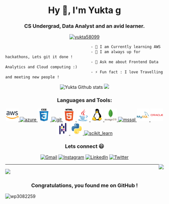 <h1 align="center">Hy  👋, I'm Yukta g  </h1>
<h3 align="center">CS Undergrad, Data Analyst and an avid learner.</h3>

<p align="center"> <a href="https://github.com/ryo-ma/github-profile-trophy"><img src="https://github-profile-trophy.vercel.app/?username=yukta58099" alt="yukta58099" /></a> </p>

                                          - 👋 I am Currently learning AWS 
                                          - 💭 I am always up for hackathons, Lets git it done !
                                          - 💬 Ask me about Frontend Data Analytics and Cloud computing :) 
                                          - ⚡ Fun fact : I love Travelling and meeting new people !

<p align="center">
</p>

<div>
<!-- <img src="https://github-readme-activity-graph-1.yukta3.repl.co/graph?username=yukta58099&theme=radical&bg_color=00000000&point=00000000&line=1a3289&hide_border=true&custom_title=Keep+Exploring,+Learning+and+Contributing+away...&color=969696&area=true&area_color=1a3289"> -->
</div>
<div align="center">
<img width="370px" src="https://github-readme-stats.vercel.app/api?username=yukta58099&show_icons=true&theme=radical&count_private=true&hide_border=true&title_color=1a3289&icon_color=1a3289&bg_color=0D111700&text_color=1a3289&custom_title=Yukta+Github+Stats" alt="Yukta  Github stats" />
<img width="370px" src="http://github-readme-streak-stats.herokuapp.com?user=yukta58099&hide_border=true&background=0D111700&border=943BDD00&fire=CB0044&sideNums=1a3289&currStreakLabel=1a3289&currStreakNum=1a3289&sideLabels=1a3289&dates=969696&stroke=1a3289" />
</div>
<!-- <span><img align="right" src="https://github-readme-stats.vercel.app/api/top-langs/?username=yukta58099&theme=radical&title_color=F16707&hide_border=true" width="290px" data-canonical-></span> -->

<h3 align="center">Languages and Tools:</h3>
<p align="center"> <a href="https://aws.amazon.com" target="_blank" rel="noreferrer"> <img src="https://raw.githubusercontent.com/devicons/devicon/master/icons/amazonwebservices/amazonwebservices-original-wordmark.svg" alt="aws" width="40" height="40"/> </a> <a href="https://azure.microsoft.com/en-in/" target="_blank" rel="noreferrer"> <img src="https://www.vectorlogo.zone/logos/microsoft_azure/microsoft_azure-icon.svg" alt="azure" width="40" height="40"/> </a> <a href="https://www.w3schools.com/css/" target="_blank" rel="noreferrer"> <img src="https://raw.githubusercontent.com/devicons/devicon/master/icons/css3/css3-original-wordmark.svg" alt="css3" width="40" height="40"/> </a> <a href="https://git-scm.com/" target="_blank" rel="noreferrer"> <img src="https://www.vectorlogo.zone/logos/git-scm/git-scm-icon.svg" alt="git" width="40" height="40"/> </a> <a href="https://www.w3.org/html/" target="_blank" rel="noreferrer"> <img src="https://raw.githubusercontent.com/devicons/devicon/master/icons/html5/html5-original-wordmark.svg" alt="html5" width="40" height="40"/> </a> <a href="https://www.java.com" target="_blank" rel="noreferrer"> <img src="https://raw.githubusercontent.com/devicons/devicon/master/icons/java/java-original.svg" alt="java" width="40" height="40"/> </a> <a href="https://www.linux.org/" target="_blank" rel="noreferrer"> <img src="https://raw.githubusercontent.com/devicons/devicon/master/icons/linux/linux-original.svg" alt="linux" width="40" height="40"/> </a> <a href="https://www.mongodb.com/" target="_blank" rel="noreferrer"> <img src="https://raw.githubusercontent.com/devicons/devicon/master/icons/mongodb/mongodb-original-wordmark.svg" alt="mongodb" width="40" height="40"/> </a> <a href="https://www.microsoft.com/en-us/sql-server" target="_blank" rel="noreferrer"> <img src="https://www.svgrepo.com/show/303229/microsoft-sql-server-logo.svg" alt="mssql" width="40" height="40"/> </a> <a href="https://www.mysql.com/" target="_blank" rel="noreferrer"> <img src="https://raw.githubusercontent.com/devicons/devicon/master/icons/mysql/mysql-original-wordmark.svg" alt="mysql" width="40" height="40"/> </a> <a href="https://www.oracle.com/" target="_blank" rel="noreferrer"> <img src="https://raw.githubusercontent.com/devicons/devicon/master/icons/oracle/oracle-original.svg" alt="oracle" width="40" height="40"/> </a> <a href="https://pandas.pydata.org/" target="_blank" rel="noreferrer"> <img src="https://raw.githubusercontent.com/devicons/devicon/2ae2a900d2f041da66e950e4d48052658d850630/icons/pandas/pandas-original.svg" alt="pandas" width="40" height="40"/> </a> <a href="https://www.python.org" target="_blank" rel="noreferrer"> <img src="https://raw.githubusercontent.com/devicons/devicon/master/icons/python/python-original.svg" alt="python" width="40" height="40"/> </a> <a href="https://scikit-learn.org/" target="_blank" rel="noreferrer"> <img src="https://upload.wikimedia.org/wikipedia/commons/0/05/Scikit_learn_logo_small.svg" alt="scikit_learn" width="40" height="40"/> </a> </p>

<div align="center">
<div><h3>Lets connect 😃</h3></div>

[![Gmail](https://img.shields.io/badge/Gmail-D14836?style=for-the-badge&logo=gmail&logoColor=white)](yukta.garg2020vitbhopal.ac.in) 
[![Instagram](https://img.shields.io/badge/Instagram-%23E4405F.svg?style=for-the-badge&logo=Instagram&logoColor=white)](https://www.instagram.com/yukta270/)
[![LinkedIn](https://img.shields.io/badge/linkedin-%230077B5.svg?style=for-the-badge&logo=linkedin&logoColor=white)](https://www.linkedin.com/in/yukta-garg-33016b249/) 
[![Twitter](https://img.shields.io/badge/Twitter-%231DA1F2.svg?style=for-the-badge&logo=Twitter&logoColor=white)](https://twitter.com/Yuktagarg)
</div>

<img align="right" src="https://komarev.com/ghpvc/?username=your-github-yukta58099 &style=flat-square&color=232323">
<hr>

![](https://raw.githubusercontent.com/halfrost/halfrost/master/icons)

### <p align="center"> Congratulations, you found me on GitHub ! </p>

![wp3082259](https://github.com/Yukta58099/Yukta58099/assets/93836686/086a823f-5acb-4b7d-bc39-1b563dd1a1fe)

